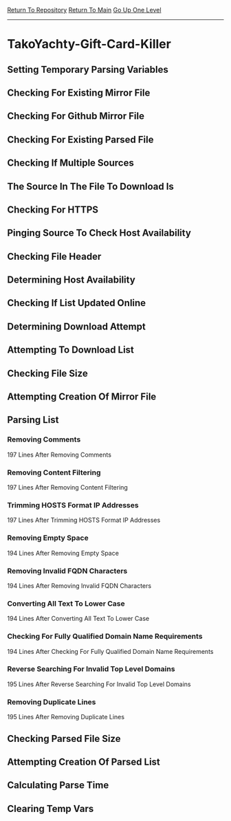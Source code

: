 [Return To Repository](https://github.com/deathbybandaid/piholeparser/)
[Return To Main](https://github.com/deathbybandaid/piholeparser/blob/master/RecentRunLogs/Mainlog.md)
[Go Up One Level](https://github.com/deathbybandaid/piholeparser/blob/master/RecentRunLogs/TopLevelScripts/30-Processing-External-Blacklists.md)
____________________________________
# TakoYachty-Gift-Card-Killer
## Setting Temporary Parsing Variables
## Checking For Existing Mirror File
## Checking For Github Mirror File
## Checking For Existing Parsed File
## Checking If Multiple Sources
## The Source In The File To Download Is
## Checking For HTTPS
## Pinging Source To Check Host Availability
## Checking File Header
## Determining Host Availability
## Checking If List Updated Online
## Determining Download Attempt
## Attempting To Download List
## Checking File Size
## Attempting Creation Of Mirror File
## Parsing List
### Removing Comments
197 Lines After Removing Comments
### Removing Content Filtering
197 Lines After Removing Content Filtering
### Trimming HOSTS Format IP Addresses
197 Lines After Trimming HOSTS Format IP Addresses
### Removing Empty Space
194 Lines After Removing Empty Space
### Removing Invalid FQDN Characters
194 Lines After Removing Invalid FQDN Characters
### Converting All Text To Lower Case
194 Lines After Converting All Text To Lower Case
### Checking For Fully Qualified Domain Name Requirements
194 Lines After Checking For Fully Qualified Domain Name Requirements
### Reverse Searching For Invalid Top Level Domains
195 Lines After Reverse Searching For Invalid Top Level Domains
### Removing Duplicate Lines
195 Lines After Removing Duplicate Lines
## Checking Parsed File Size
## Attempting Creation Of Parsed List
## Calculating Parse Time
## Clearing Temp Vars
